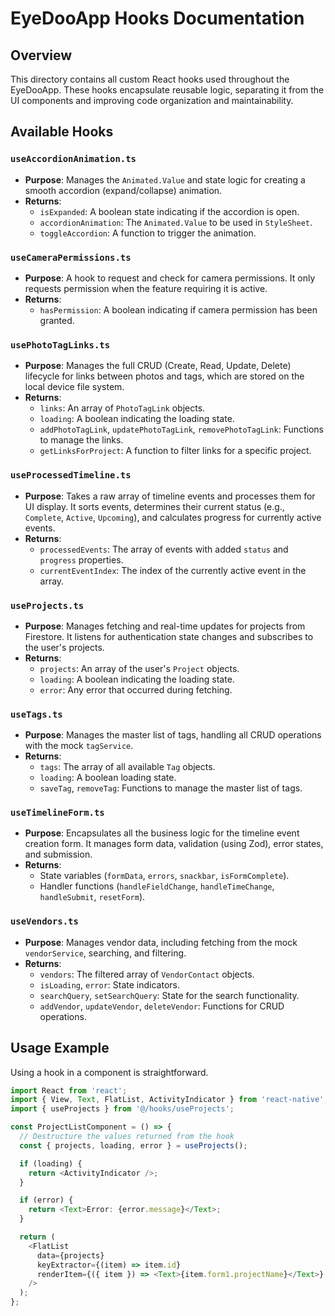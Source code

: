 # EyeDooApp Hooks Documentation

## Overview

This directory contains all custom React hooks used throughout the EyeDooApp. These hooks encapsulate reusable logic, separating it from the UI components and improving code organization and maintainability.

## Available Hooks

### `useAccordionAnimation.ts`
- **Purpose**: Manages the `Animated.Value` and state logic for creating a smooth accordion (expand/collapse) animation.
- **Returns**:
  - `isExpanded`: A boolean state indicating if the accordion is open.
  - `accordionAnimation`: The `Animated.Value` to be used in `StyleSheet`.
  - `toggleAccordion`: A function to trigger the animation.

### `useCameraPermissions.ts`
- **Purpose**: A hook to request and check for camera permissions. It only requests permission when the feature requiring it is active.
- **Returns**:
  - `hasPermission`: A boolean indicating if camera permission has been granted.

### `usePhotoTagLinks.ts`
- **Purpose**: Manages the full CRUD (Create, Read, Update, Delete) lifecycle for links between photos and tags, which are stored on the local device file system.
- **Returns**:
  - `links`: An array of `PhotoTagLink` objects.
  - `loading`: A boolean indicating the loading state.
  - `addPhotoTagLink`, `updatePhotoTagLink`, `removePhotoTagLink`: Functions to manage the links.
  - `getLinksForProject`: A function to filter links for a specific project.

### `useProcessedTimeline.ts`
- **Purpose**: Takes a raw array of timeline events and processes them for UI display. It sorts events, determines their current status (e.g., `Complete`, `Active`, `Upcoming`), and calculates progress for currently active events.
- **Returns**:
  - `processedEvents`: The array of events with added `status` and `progress` properties.
  - `currentEventIndex`: The index of the currently active event in the array.

### `useProjects.ts`
- **Purpose**: Manages fetching and real-time updates for projects from Firestore. It listens for authentication state changes and subscribes to the user's projects.
- **Returns**:
  - `projects`: An array of the user's `Project` objects.
  - `loading`: A boolean indicating the loading state.
  - `error`: Any error that occurred during fetching.

### `useTags.ts`
- **Purpose**: Manages the master list of tags, handling all CRUD operations with the mock `tagService`.
- **Returns**:
  - `tags`: The array of all available `Tag` objects.
  - `loading`: A boolean loading state.
  - `saveTag`, `removeTag`: Functions to manage the master list of tags.

### `useTimelineForm.ts`
- **Purpose**: Encapsulates all the business logic for the timeline event creation form. It manages form data, validation (using Zod), error states, and submission.
- **Returns**:
  - State variables (`formData`, `errors`, `snackbar`, `isFormComplete`).
  - Handler functions (`handleFieldChange`, `handleTimeChange`, `handleSubmit`, `resetForm`).

### `useVendors.ts`
- **Purpose**: Manages vendor data, including fetching from the mock `vendorService`, searching, and filtering.
- **Returns**:
  - `vendors`: The filtered array of `VendorContact` objects.
  - `isLoading`, `error`: State indicators.
  - `searchQuery`, `setSearchQuery`: State for the search functionality.
  - `addVendor`, `updateVendor`, `deleteVendor`: Functions for CRUD operations.

## Usage Example

Using a hook in a component is straightforward.

```typescript
import React from 'react';
import { View, Text, FlatList, ActivityIndicator } from 'react-native';
import { useProjects } from '@/hooks/useProjects';

const ProjectListComponent = () => {
  // Destructure the values returned from the hook
  const { projects, loading, error } = useProjects();

  if (loading) {
    return <ActivityIndicator />;
  }

  if (error) {
    return <Text>Error: {error.message}</Text>;
  }

  return (
    <FlatList
      data={projects}
      keyExtractor={(item) => item.id}
      renderItem={({ item }) => <Text>{item.form1.projectName}</Text>}
    />
  );
}; 